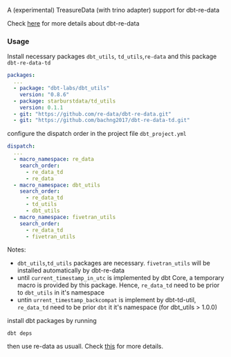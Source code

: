 A (experimental) TreasureData (with trino adapter) support for dbt-re-data

Check [here](https://github.com/re-data/dbt-re-data) for more details about dbt-re-data

### Usage
Install necessary packages `dbt_utils`, `td_utils`,`re-data` and this package `dbt-re-data-td`

```packages.yml
packages:
  ...
  - package: "dbt-labs/dbt_utils"
    version: "0.8.6"
  - package: starburstdata/td_utils
    version: 0.1.1
  - git: "https://github.com/re-data/dbt-re-data.git"
  - git: "https://github.com/bachng2017/dbt-re-data-td.git"
```

configure the dispatch order in the project file `dbt_project.yml`
```dbt_project.yml
dispatch:
  ...
  - macro_namespace: re_data
    search_order:
      - re_data_td
      - re_data
  - macro_namespace: dbt_utils
    search_order:
      - re_data_td
      - td_utils
      - dbt_utils
  - macro_namespace: fivetran_utils
    search_order:
      - re_data_td
      - fivetran_utils
```

Notes: 
  - `dbt_utils`,`td_utils` packages are necessary. `fivetran_utils` will be installed automatically by dbt-re-data
  - until `current_timestamp_in_utc` is implemented by dbt Core, a temporary macro is provided by this package. Hence, `re_data_td` need to be prior to `dbt_utils` in it's namespace
  - untin `urrent_timestamp_backcompat` is implement by dbt-td-util, `re_data_td` need to be prior `dbt` it it's namespace (for dbt_utils > 1.0.0)



install dbt packages by running
```
dbt deps
```

then use re-data as usuall. Check [this](https://docs.getre.io/latest/docs/getting_started/installation/for_dbt_users) for more details.

